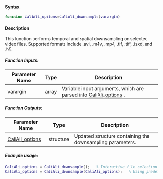 #### Syntax
```matlab
function CaliAli_options=CaliAli_downsample(varargin)
```

#### Description
This function performs temporal and spatial downsampling on selected video files. 
Supported formats include .avi, .m4v, .mp4, .tif, .tiff, .isxd, and .h5.

##### Function Inputs:
| Parameter Name | Type   | Description                                                                 |
|---------------|--------|-----------------------------------------------------------------------------|
| varargin      | array  | Variable input arguments, which are parsed into [CaliAli_options](../../Functions_doc/CaliAli_parameters) .          |

##### Function Outputs:
| Parameter Name    | Type           | Description                                                              |
|-------------------|----------------|--------------------------------------------------------------------------|
| [CaliAli_options](../../Functions_doc/CaliAli_parameters)    | structure      | Updated structure containing the downsampling parameters.            |

##### Example usage:
```matlab
CaliAli_options = CaliAli_downsample();   % Interactive file selection
CaliAli_options = CaliAli_downsample(CaliAli_options);   % Using predefined options
```

